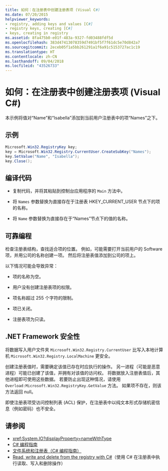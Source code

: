 ```yaml
---
title: 如何：在注册表中创建注册表项 (Visual C#)
ms.date: 07/20/2015
helpviewer_keywords:
- registry, adding keys and values [C#]
- registry keys, creating [C#]
- keys, creating in registry
ms.assetid: 8fa475b0-e01f-483a-9327-fd03488fdf5d
ms.openlocfilehash: 383d47413078359d7491bf5f7f61dc5e70d842a7
ms.sourcegitcommit: 2eceb05f1a5bb261291a1f6a91c5153727ac1c19
ms.translationtype: HT
ms.contentlocale: zh-CN
ms.lasthandoff: 09/04/2018
ms.locfileid: "43526733"
---
```

# <a name="how-to-create-a-key-in-the-registry-visual-c"></a>如何：在注册表中创建注册表项 (Visual C#)
本示例将值对“Name”和“Isabella”添加到当前用户注册表中的项“Names”之下。  
  
## <a name="example"></a>示例  
  
```csharp  
Microsoft.Win32.RegistryKey key;  
key = Microsoft.Win32.Registry.CurrentUser.CreateSubKey("Names");  
key.SetValue("Name", "Isabella");  
key.Close();  
```  
  
## <a name="compiling-the-code"></a>编译代码  
  
-   复制代码，并将其粘贴到控制台应用程序的 `Main` 方法中。  
  
-   将 `Names` 参数替换为直接存在于注册表 HKEY_CURRENT_USER 节点下的项的名称。  
  
-   将 `Name` 参数替换为直接存在于“Names”节点下的值的名称。  
  
## <a name="robust-programming"></a>可靠编程  
 检查注册表结构，查找适合项的位置。 例如，可能需要打开当前用户的 Software 项，并用公司的名称创建一项。 然后将注册表值添加到公司的项上。  
  
 以下情况可能会导致异常：  
  
-   项的名称为空。  
  
-   用户没有创建注册表项的权限。  
  
-   项名称超过 255 个字符的限制。  
  
-   项已关闭。  
  
-   注册表项为只读。  
  
## <a name="net-framework-security"></a>.NET Framework 安全性  
 将数据写入用户文件夹 `Microsoft.Win32.Registry.CurrentUser` 比写入本地计算机 `Microsoft.Win32.Registry.LocalMachine` 更安全。  
  
 创建注册表值时，需要确定该值已存在时应执行的操作。 另一进程（可能是恶意进程）可能已创建了该值，并拥有对该值的访问权。 将数据放入注册表值后，其他进程即可使用这些数据。 若要防止出现这种情况，请使用 `Overload:Microsoft.Win32.RegistryKey.GetValue` 方法。 如果项不存在，则该方法返回 null。  
  
 即使注册表项受访问控制列表 (ACL) 保护，在注册表中以纯文本形式存储机密信息（例如密码）也不安全。  
  
## <a name="see-also"></a>请参阅

- <xref:System.IO?displayProperty=nameWithType>  
- [C# 编程指南](../../../csharp/programming-guide/index.md)  
- [文件系统和注册表（C# 编程指南）](../../../csharp/programming-guide/file-system/index.md)  
- [Read, write and delete from the registry with C#](http://www.codeproject.com/Articles/3389/Read-write-and-delete-from-registry-with-C)（使用 C# 在注册表中执行读取、写入和删除操作）
